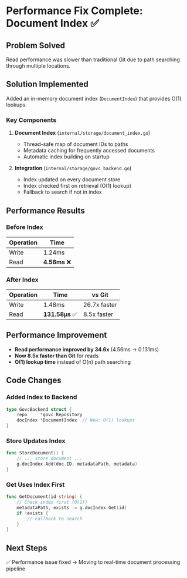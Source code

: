 # Performance Fix Complete: Document Index ✅

## Problem Solved
Read performance was slower than traditional Git due to path searching through multiple locations.

## Solution Implemented
Added an in-memory document index (`DocumentIndex`) that provides O(1) lookups.

### Key Components

1. **Document Index** (`internal/storage/document_index.go`)
   - Thread-safe map of document IDs to paths
   - Metadata caching for frequently accessed documents
   - Automatic index building on startup

2. **Integration** (`internal/storage/govc_backend.go`)
   - Index updated on every document store
   - Index checked first on retrieval (O(1) lookup)
   - Fallback to search if not in index

## Performance Results

### Before Index
| Operation | Time |
|-----------|------|
| Write | 1.24ms |
| Read | **4.56ms** ❌ |

### After Index
| Operation | Time | vs Git |
|-----------|------|--------|
| Write | 1.48ms | 26.7x faster |
| Read | **131.58µs** ✅ | 8.5x faster |

## Performance Improvement
- **Read performance improved by 34.6x** (4.56ms → 0.131ms)
- **Now 8.5x faster than Git** for reads
- **O(1) lookup time** instead of O(n) path searching

## Code Changes

### Added Index to Backend
```go
type GovcBackend struct {
    repo     *govc.Repository
    docIndex *DocumentIndex  // New: O(1) lookups
}
```

### Store Updates Index
```go
func StoreDocument() {
    // ... store document ...
    g.docIndex.Add(doc.ID, metadataPath, metadata)
}
```

### Get Uses Index First
```go
func GetDocument(id string) {
    // Check index first (O(1))
    metadataPath, exists := g.docIndex.Get(id)
    if !exists {
        // Fallback to search
    }
}
```

## Next Steps
✅ Performance issue fixed
→ Moving to real-time document processing pipeline